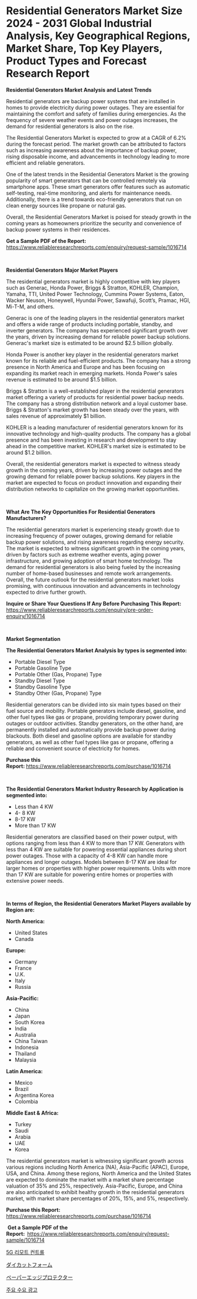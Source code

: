 <p><h1>Residential Generators Market Size 2024 - 2031 Global Industrial Analysis, Key Geographical Regions, Market Share, Top Key Players, Product Types and Forecast Research Report</h1></p><p><strong>Residential Generators Market Analysis and Latest Trends</strong></p>
<p><p>Residential generators are backup power systems that are installed in homes to provide electricity during power outages. They are essential for maintaining the comfort and safety of families during emergencies. As the frequency of severe weather events and power outages increases, the demand for residential generators is also on the rise.</p><p>The Residential Generators Market is expected to grow at a CAGR of 6.2% during the forecast period. The market growth can be attributed to factors such as increasing awareness about the importance of backup power, rising disposable income, and advancements in technology leading to more efficient and reliable generators.</p><p>One of the latest trends in the Residential Generators Market is the growing popularity of smart generators that can be controlled remotely via smartphone apps. These smart generators offer features such as automatic self-testing, real-time monitoring, and alerts for maintenance needs. Additionally, there is a trend towards eco-friendly generators that run on clean energy sources like propane or natural gas.</p><p>Overall, the Residential Generators Market is poised for steady growth in the coming years as homeowners prioritize the security and convenience of backup power systems in their residences.</p></p>
<p><strong>Get a Sample PDF of the Report:&nbsp;</strong> <a href="https://www.reliableresearchreports.com/enquiry/request-sample/1016714">https://www.reliableresearchreports.com/enquiry/request-sample/1016714</a></p>
<p>&nbsp;</p>
<p><strong>Residential Generators Major Market Players</strong></p>
<p><p>The residential generators market is highly competitive with key players such as Generac, Honda Power, Briggs & Stratton, KOHLER, Champion, Yamaha, TTI, United Power Technology, Cummins Power Systems, Eaton, Wacker Neuson, Honeywell, Hyundai Power, Sawafuji, Scott’s, Pramac, HGI, Mi-T-M, and others. </p><p>Generac is one of the leading players in the residential generators market and offers a wide range of products including portable, standby, and inverter generators. The company has experienced significant growth over the years, driven by increasing demand for reliable power backup solutions. Generac's market size is estimated to be around $2.5 billion globally.</p><p>Honda Power is another key player in the residential generators market known for its reliable and fuel-efficient products. The company has a strong presence in North America and Europe and has been focusing on expanding its market reach in emerging markets. Honda Power's sales revenue is estimated to be around $1.5 billion.</p><p>Briggs & Stratton is a well-established player in the residential generators market offering a variety of products for residential power backup needs. The company has a strong distribution network and a loyal customer base. Briggs & Stratton's market growth has been steady over the years, with sales revenue of approximately $1 billion.</p><p>KOHLER is a leading manufacturer of residential generators known for its innovative technology and high-quality products. The company has a global presence and has been investing in research and development to stay ahead in the competitive market. KOHLER's market size is estimated to be around $1.2 billion.</p><p>Overall, the residential generators market is expected to witness steady growth in the coming years, driven by increasing power outages and the growing demand for reliable power backup solutions. Key players in the market are expected to focus on product innovation and expanding their distribution networks to capitalize on the growing market opportunities.</p></p>
<p>&nbsp;</p>
<p><strong>What Are The Key Opportunities For Residential Generators Manufacturers?</strong></p>
<p><p>The residential generators market is experiencing steady growth due to increasing frequency of power outages, growing demand for reliable backup power solutions, and rising awareness regarding energy security. The market is expected to witness significant growth in the coming years, driven by factors such as extreme weather events, aging power infrastructure, and growing adoption of smart home technology. The demand for residential generators is also being fueled by the increasing number of home-based businesses and remote work arrangements. Overall, the future outlook for the residential generators market looks promising, with continuous innovation and advancements in technology expected to drive further growth.</p></p>
<p><strong>Inquire or Share Your Questions If Any Before Purchasing This Report:</strong> <a href="https://www.reliableresearchreports.com/enquiry/pre-order-enquiry/1016714">https://www.reliableresearchreports.com/enquiry/pre-order-enquiry/1016714</a></p>
<p>&nbsp;</p>
<p><strong>Market Segmentation</strong></p>
<p><strong>The Residential Generators Market Analysis by types is segmented into:</strong></p>
<p><ul><li>Portable Diesel Type</li><li>Portable Gasoline Type</li><li>Portable Other (Gas, Propane) Type</li><li>Standby Diesel Type</li><li>Standby Gasoline Type</li><li>Standby Other (Gas, Propane) Type</li></ul></p>
<p><p>Residential generators can be divided into six main types based on their fuel source and mobility. Portable generators include diesel, gasoline, and other fuel types like gas or propane, providing temporary power during outages or outdoor activities. Standby generators, on the other hand, are permanently installed and automatically provide backup power during blackouts. Both diesel and gasoline options are available for standby generators, as well as other fuel types like gas or propane, offering a reliable and convenient source of electricity for homes.</p></p>
<p><strong>Purchase this Report:&nbsp;</strong><a href="https://www.reliableresearchreports.com/purchase/1016714">https://www.reliableresearchreports.com/purchase/1016714</a></p>
<p>&nbsp;</p>
<p><strong>The Residential Generators Market Industry Research by Application is segmented into:</strong></p>
<p><ul><li>Less than 4 KW</li><li>4- 8 KW</li><li>8-17 KW</li><li>More than 17 KW</li></ul></p>
<p><p>Residential generators are classified based on their power output, with options ranging from less than 4 KW to more than 17 KW. Generators with less than 4 KW are suitable for powering essential appliances during short power outages. Those with a capacity of 4-8 KW can handle more appliances and longer outages. Models between 8-17 KW are ideal for larger homes or properties with higher power requirements. Units with more than 17 KW are suitable for powering entire homes or properties with extensive power needs.</p></p>
<p>&nbsp;</p>
<p><strong>In terms of Region, the Residential Generators Market Players available by Region are:</strong></p>
<p>
    <p> <strong> North America: </strong>
        <ul>
            <li>United States</li>
            <li>Canada</li>
        </ul>
        </p> 
    <p> <strong> Europe: </strong>
        <ul>
            <li>Germany</li>
            <li>France</li>
            <li>U.K.</li>
            <li>Italy</li>
            <li>Russia</li>
        </ul>
        </p> 
    <p> <strong> Asia-Pacific: </strong>
        <ul>
            <li>China</li>
            <li>Japan</li>
            <li>South Korea</li>
            <li>India</li>
            <li>Australia</li>
            <li>China Taiwan</li>
            <li>Indonesia</li>
            <li>Thailand</li>
            <li>Malaysia</li>
        </ul>
        </p> 
    <p> <strong> Latin America: </strong>
        <ul>
            <li>Mexico</li>
            <li>Brazil</li>
            <li>Argentina Korea</li>
            <li>Colombia</li>
        </ul>
        </p> 
    <p> <strong> Middle East & Africa: </strong>
        <ul>
            <li>Turkey</li>
            <li>Saudi</li>
            <li>Arabia</li>
            <li>UAE</li>
            <li>Korea</li>
        </ul>
    </p>
    </p>
<p><p>The residential generators market is witnessing significant growth across various regions including North America (NA), Asia-Pacific (APAC), Europe, USA, and China. Among these regions, North America and the United States are expected to dominate the market with a market share percentage valuation of 35% and 25%, respectively. Asia-Pacific, Europe, and China are also anticipated to exhibit healthy growth in the residential generators market, with market share percentages of 20%, 15%, and 5%, respectively.</p></p>
<p><strong>Purchase this Report: </strong><a href="https://www.reliableresearchreports.com/purchase/1016714">https://www.reliableresearchreports.com/purchase/1016714</a></p>
<p>&nbsp;<strong>Get a Sample PDF of the Report:&nbsp;&nbsp;</strong><a href="https://www.reliableresearchreports.com/enquiry/request-sample/1016714">https://www.reliableresearchreports.com/enquiry/request-sample/1016714</a></p>
<p><strong></strong></p>
<p><p><a href="https://github.com/CliftonFisher9067/Market-Research-Report-List-1/blob/main/166887115323.md">5G 리모트 컨트롤</a></p><p><a href="https://medium.com/@jacobkelly525/%E3%83%80%E3%82%A4%E3%82%AB%E3%83%83%E3%83%88%E3%83%95%E3%82%A9%E3%83%BC%E3%83%A0%E5%B8%82%E5%A0%B4-%E6%88%90%E5%8A%9F%E3%81%99%E3%82%8B%E3%83%93%E3%82%B8%E3%83%8D%E3%82%B9%E6%88%A6%E7%95%A5%E3%81%AE%E9%8D%B5-2031%E5%B9%B4%E3%81%BE%E3%81%A7%E3%81%AE%E4%BA%88%E6%B8%AC-33da563c5cbc">ダイカットフォーム</a></p><p><a href="https://medium.com/@barrymundy88/%E7%B4%99%E3%81%AE%E3%82%A8%E3%83%83%E3%82%B8%E3%83%97%E3%83%AD%E3%83%86%E3%82%AF%E3%82%BF%E3%83%BC%E5%B8%82%E5%A0%B4%E3%81%AF-%E5%B8%82%E5%A0%B4%E3%82%B7%E3%82%A7%E3%82%A2-%E3%82%B5%E3%82%A4%E3%82%BA-%E3%81%8A%E3%82%88%E3%81%B32031%E5%B9%B4%E3%81%BE%E3%81%A7%E3%81%AE%E4%BA%88%E6%B8%AC%E3%81%AB%E7%84%A6%E7%82%B9%E3%82%92%E5%BD%93%E3%81%A6%E3%81%A6%E3%81%84%E3%81%BE%E3%81%99-c5b173db9441">ペーパーエッジプロテクター</a></p><p><a href="https://github.com/fernandotryO5lson96765/Market-Research-Report-List-1/blob/main/819408215324.md">주요 수요 광고</a></p></p>
